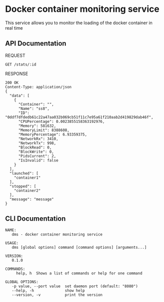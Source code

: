 # Docker container monitoring service
This service allows you to monitor the loading of the docker container in real time
## API Documentation
REQUEST
```
GET /stats/:id
```
RESPONSE
```
200 OK
Content-Type: application/json
{
  "data": [
    {
      "Container": "",
      "Name": "ss8",
      "ID": "0ddf7dfdedb61c22a47aa032b069cb51f11c7e95a61f210aab2d419829dab46f",
      "CPUPercentage": 0.0023855158363192976,
      "Memory": 581632,
      "MemoryLimit": 8388608,
      "MemoryPercentage": 6.93359375,
      "NetworkRx": 3410,
      "NetworkTx": 998,
      "BlockRead": 0,
      "BlockWrite": 0,
      "PidsCurrent": 2,
      "IsInvalid": false
    }
  ],
  "launched": [
    "container1"
  ],
  "stopped": [
    "container2"
  ],
  "message": "message"
}
```
## CLI Documentation
```
NAME:
   dms - docker container monitoring service

USAGE:
   dms [global options] command [command options] [arguments...]

VERSION:
   0.1.0

COMMANDS:
     help, h  Shows a list of commands or help for one command

GLOBAL OPTIONS:
   -p value, --port value  set daemon port (default: "8080")
   --help, -h              show help
   --version, -v           print the version
```
